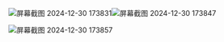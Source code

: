 ![屏幕截图 2024-12-30 173831](https://github.com/user-attachments/assets/75e2e46e-8681-470f-b1cc-67983610b699)![屏幕截图 2024-12-30 173847](https://github.com/user-attachments/assets/8a210264-f50f-43de-b2ec-b3a3f2d3a267)

![屏幕截图 2024-12-30 173857](https://github.com/user-attachments/assets/e0d021b4-82cb-4ec2-8efd-9225bde2108d)

